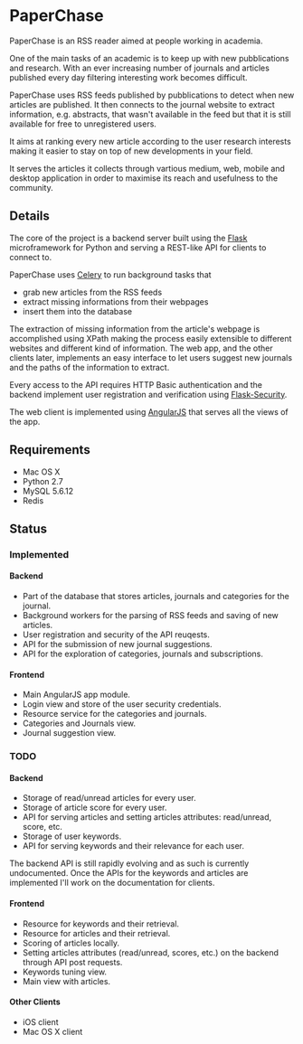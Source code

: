 PaperChase
==========

PaperChase is an RSS reader aimed at people working in academia. 

One of the main tasks of an academic is to keep up with new pubblications and research. With an ever increasing number of journals and articles published every day filtering interesting work becomes difficult.

PaperChase uses RSS feeds published by pubblications to detect when new articles are published. It then connects to the journal website to extract information, e.g. abstracts, that wasn't available in the feed but that it is still available for free to unregistered users.

It aims at ranking every new article according to the user research interests making it easier to stay on top of new developments in your field.

It serves the articles it collects through vartious medium, web, mobile and desktop application in order to maximise its reach and usefulness to the community.

Details
-------

The core of the project is a backend server built using the [Flask](http://flask.pocoo.org/) microframework for Python and serving a REST-like API for clients to connect to.

PaperChase uses [Celery](http://www.celeryproject.org/) to run background tasks that 
* grab new articles from the RSS feeds
* extract missing informations from their webpages
* insert them into the database

The extraction of missing information from the article's webpage is accomplished using XPath making the process easily extensible to different websites and different kind of information.
The web app, and the other clients later, implements an easy interface to let users suggest new journals and the paths of the information to extract.

Every access to the API requires HTTP Basic authentication and the backend implement user registration and verification using [Flask-Security](http://pythonhosted.org/Flask-Security/).

The web client is implemented using [AngularJS](http://angularjs.org/) that serves all the views of the app.

Requirements
------------

* Mac OS X
* Python 2.7
* MySQL 5.6.12
* Redis

Status
------

### Implemented

#### Backend

* Part of the database that stores articles, journals and categories for the journal.
* Background workers for the parsing of RSS feeds and saving of new articles.
* User registration and security of the API reuqests.
* API for the submission of new journal suggestions.
* API for the exploration of categories, journals and subscriptions.

#### Frontend

* Main AngularJS app module.
* Login view and store of the user security credentials.
* Resource service for the categories and journals.
* Categories and Journals view.
* Journal suggestion view.

### TODO

#### Backend

* Storage of read/unread articles for every user.
* Storage of article score for every user.
* API for serving articles and setting articles attributes: read/unread, score, etc.
* Storage of user keywords.
* API for serving keywords and their relevance for each user.

The backend API is still rapidly evolving and as such is currently undocumented. Once the APIs for the keywords and articles are implemented I'll work on the documentation for clients. 

#### Frontend

* Resource for keywords and their retrieval.
* Resource for articles and their retrieval.
* Scoring of articles locally.
* Setting articles attributes (read/unread, scores, etc.) on the backend through API post requests.
* Keywords tuning view.
* Main view with articles.

#### Other Clients

* iOS client
* Mac OS X client
